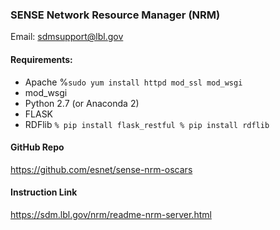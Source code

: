 ### SENSE Network Resource Manager (NRM)
Email: sdmsupport@lbl.gov

#### Requirements:
* Apache 
  %` sudo yum install httpd mod_ssl mod_wsgi `
* mod_wsgi 
* Python 2.7 (or Anaconda 2)
* FLASK 
* RDFlib
`
  % pip install flask_restful
  % pip install rdflib 
`

#### GitHub Repo
https://github.com/esnet/sense-nrm-oscars

#### Instruction Link
https://sdm.lbl.gov/nrm/readme-nrm-server.html


